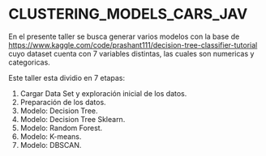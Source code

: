 # CLUSTERING_MODELS_CARS_JAV

En el presente taller se busca generar varios modelos con la base de https://www.kaggle.com/code/prashant111/decision-tree-classifier-tutorial cuyo dataset cuenta con 7 variables distintas, las cuales son numericas y categoricas.

Este taller esta dividio en 7 etapas:
<ol>
<li> Cargar Data Set y exploración inicial de los datos. </li>
<li> Preparación de los datos.</li>
<li> Modelo: Decision Tree.</li>
<li> Modelo: Decision Tree Sklearn.</li>
<li> Modelo: Random Forest. </li>
<li> Modelo: K-means. </li>
<li> Modelo: DBSCAN. </li>
</ol>
